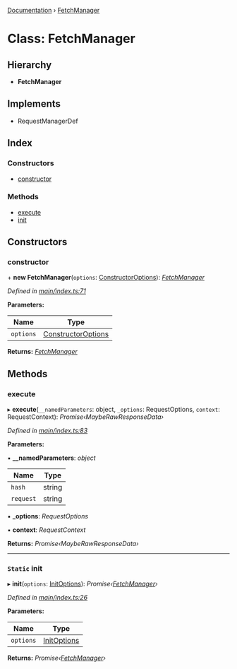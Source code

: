 [Documentation](../README.md) › [FetchManager](fetchmanager.md)

# Class: FetchManager

## Hierarchy

* **FetchManager**

## Implements

* RequestManagerDef

## Index

### Constructors

* [constructor](fetchmanager.md#constructor)

### Methods

* [execute](fetchmanager.md#execute)
* [init](fetchmanager.md#static-init)

## Constructors

###  constructor

\+ **new FetchManager**(`options`: [ConstructorOptions](../README.md#constructoroptions)): *[FetchManager](fetchmanager.md)*

*Defined in [main/index.ts:71](https://github.com/badbatch/graphql-box/blob/9c9f902/packages/fetch-manager/src/main/index.ts#L71)*

**Parameters:**

Name | Type |
------ | ------ |
`options` | [ConstructorOptions](../README.md#constructoroptions) |

**Returns:** *[FetchManager](fetchmanager.md)*

## Methods

###  execute

▸ **execute**(`__namedParameters`: object, `_options`: RequestOptions, `context`: RequestContext): *Promise‹MaybeRawResponseData›*

*Defined in [main/index.ts:83](https://github.com/badbatch/graphql-box/blob/9c9f902/packages/fetch-manager/src/main/index.ts#L83)*

**Parameters:**

▪ **__namedParameters**: *object*

Name | Type |
------ | ------ |
`hash` | string |
`request` | string |

▪ **_options**: *RequestOptions*

▪ **context**: *RequestContext*

**Returns:** *Promise‹MaybeRawResponseData›*

___

### `Static` init

▸ **init**(`options`: [InitOptions](../README.md#initoptions)): *Promise‹[FetchManager](fetchmanager.md)›*

*Defined in [main/index.ts:26](https://github.com/badbatch/graphql-box/blob/9c9f902/packages/fetch-manager/src/main/index.ts#L26)*

**Parameters:**

Name | Type |
------ | ------ |
`options` | [InitOptions](../README.md#initoptions) |

**Returns:** *Promise‹[FetchManager](fetchmanager.md)›*
